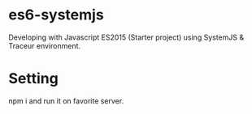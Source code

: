 # es6-systemjs
Developing with Javascript ES2015 (Starter project) using SystemJS & Traceur environment.

# Setting

npm i and run it on favorite server.
